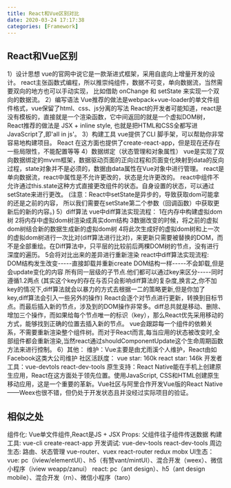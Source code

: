 ```yaml
---
title: React和Vue区别对比
date: 2020-03-24 17:17:38
categories: [Framework]
---
```


## React和Vue区别

1）设计思想
    vue的官网中说它是一款渐进式框架，采用自底向上增量开发的设计。
    react主张函数式编程，所以推崇纯组件，数据不可变，单向数据流，当然需要双向的地方也可以手动实现，
    比如借助 onChange 和 setState 来实现一个双向的数据流。
2）编写语法
    Vue推荐的做法是webpack+vue-loader的单文件组件格式，vue保留了html、css、js分离的写法
    React的开发者可能知道，react是没有模板的，直接就是一个渲染函数，它中间返回的就是一个虚拟DOM树，
    React推荐的做法是  JSX + inline style, 也就是把HTML和CSS全都写进JavaScript了,即'all in  js'。
3）构建工具
    vue提供了CLI 脚手架，可以帮助你非常容易地构建项目。
    React 在这方面也提供了create-react-app，但是现在还存在一些局限性，不能配置等等
4）数据绑定（状态管理和对象属性）
    vue是实现了双向数据绑定的mvvm框架，数据驱动页面的正向过程和页面变化映射到data的反向过程，state对象并不是必须的，数据由data属性在Vue对象中进行管理。
    react是单向数据流，react中属性是不允许更改的，状态是允许更改的。
    react中组件不允许通过this.state这种方式直接更改组件的状态。自身设置的状态，可以通过setState来进行更改。
    (注意：React中setState是异步的，导致获取dom可能拿的还是之前的内容，
    所以我们需要在setState第二个参数（回调函数）中获取更新后的新的内容。)
5）diff算法
    vue中diff算法实现流程：
        1在内存中构建虚拟dom树
        2将内存中虚拟dom树渲染成真实dom结构
        3数据改变的时候，将之前的虚拟dom树结合新的数据生成新的虚拟dom树
        4将此次生成好的虚拟dom树和上一次的虚拟dom树进行一次比对(diff算法进行比对)，来更新只需要被替换的DOM，而不是全部重绘。在Diff算法中，只平层的比较前后两棵DOM树的节点，没有进行深度的遍历。
        5会将对比出来的差异进行重新渲染
    react中diff算法实现流程:
        DOM结构发生改变-----直接卸载并重新create
        DOM结构一样-----不会卸载,但是会update变化的内容
        所有同一层级的子节点.他们都可以通过key来区分-----同时遵循1.2两点
        (其实这个key的存在与否只会影响diff算法的复杂度,换言之,你不加key的情况下,diff算法就会以暴力的方式去根据一二的策略更新,但是你加了key,diff算法会引入一些另外的操作)
React会逐个对节点进行更新，转换到目标节点。而最后插入新的节点，涉及到的DOM操作非常多。diff总共就是移动、删除、增加三个操作，而如果给每个节点唯一的标识（key），那么React优先采用移动的方式，能够找到正确的位置去插入新的节点。
vue会跟踪每一个组件的依赖关系，不需要重新渲染整个组件树。而对于React而言,每当应用的状态被改变时,全部组件都会重新渲染,当然react通过shouldComponentUpdate这个生命周期函数方法来进行控制。
6）其他：
维护：Vue主要是由尤雨溪个人维护，React由如Facebook这类大公司维护
社区活跃度： vue star: 160k react star: 146k
开发者工具：vue-devtols react-dev-tools
原生支持：React Native能在手机上创建原生应用，React在这方面处于领先位置。使用JavaScript, CSS和HTML创建原生移动应用，这是一个重要的革新。Vue社区与阿里合作开发Vue版的React Native——Weex也很不错，但仍处于开发状态且并没经过实际项目的验证。

## 相似之处

组件化: Vue单文件组件,React是JS + JSX
Props: 父组件往子组件传送数据
构建工具: vue-cli create-react-app
开发调试: vue-dev-tools react-dev-tools
周边生态: 路由、状态管理
vue-router、vuex   react-router redux mobx
UI生态：
vue:   pc（iview/elementUI）、h5（有赞vant/mintUI）、混合开发（weex）、微信小程序（iview weapp/zanui）
react: pc（ant design）、h5（ant design mobile）、混合开发（rn）、微信小程序（taro）
